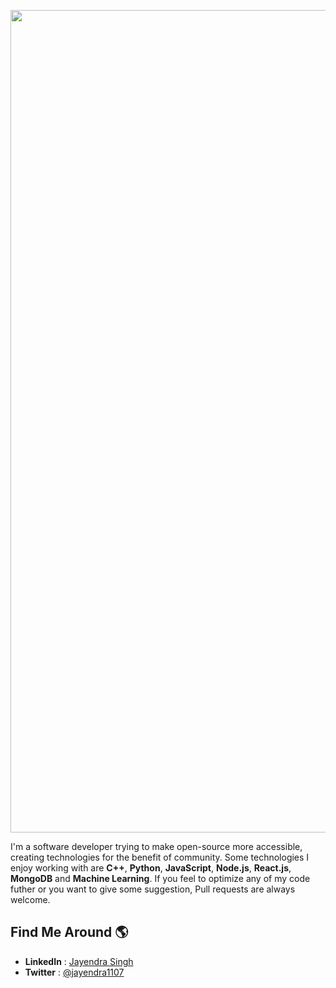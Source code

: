 <p align=center>
  <img width="1316" alt="Screenshot 2021-05-30 at 7 45 38 PM" src="https://user-images.githubusercontent.com/63765750/120107687-a0efa780-c17f-11eb-8b4e-ce43b0483253.png">
</p>
I'm a software developer trying to make open-source more accessible, creating technologies for the benefit of community. Some technologies I enjoy working with are <b>C++</b>, <b>Python</b>, <b>JavaScript</b>, <b>Node.js</b>, <b>React.js</b>, <b>MongoDB</b> and <b>Machine Learning</b>. If you feel to optimize any of my code futher or you want to give some suggestion, Pull requests are always welcome.

## Find Me Around 🌎 
<ul>
  <li><b>LinkedIn</b>  : <a href = "https://www.linkedin.com/in/jayendra1107/">Jayendra Singh</a></li>
  <li><b>Twitter</b>   : <a href = "https://twitter.com/jayendra1107">@jayendra1107</a></li>
</ul>
<!--
**jayendra1107/jayendra1107** is a ✨ _special_ ✨ repository because its `README.md` (this file) appears on your GitHub profile.

Here are some ideas to get you started:

-->

